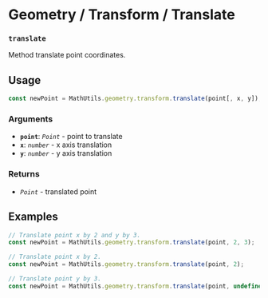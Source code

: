 Geometry / Transform / Translate
================================

### `translate`

Method translate point coordinates.


Usage
-----

```js
const newPoint = MathUtils.geometry.transform.translate(point[, x, y]);
```


### Arguments

* **`point`**: *`Point`* - point to translate
* **`x`**: *`number`* - x axis translation
* **`y`**: *`number`* - y axis translation


### Returns

* *`Point`* - translated point


Examples
--------

```js
// Translate point x by 2 and y by 3.
const newPoint = MathUtils.geometry.transform.translate(point, 2, 3);

// Translate point x by 2.
const newPoint = MathUtils.geometry.transform.translate(point, 2);

// Translate point y by 3.
const newPoint = MathUtils.geometry.transform.translate(point, undefined, 2);
```
